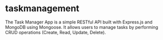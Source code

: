 # taskmanagement
The Task Manager App is a simple RESTful API built with Express.js and MongoDB using Mongoose. It allows users to manage tasks by performing CRUD operations (Create, Read, Update, Delete).
